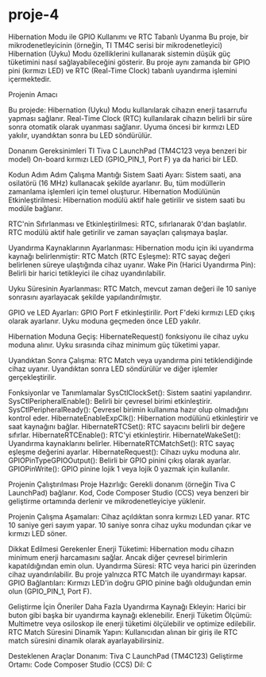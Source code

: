 # proje-4
Hibernation Modu ile GPIO Kullanımı ve RTC Tabanlı Uyanma
Bu proje, bir mikrodenetleyicinin (örneğin, TI TM4C serisi bir mikrodenetleyici) Hibernation (Uyku) Modu özelliklerini kullanarak sistemin düşük güç tüketimini nasıl sağlayabileceğini gösterir. Bu proje aynı zamanda bir GPIO pini (kırmızı LED) ve RTC (Real-Time Clock) tabanlı uyandırma işlemini içermektedir.

Projenin Amacı

Bu projede:
Hibernation (Uyku) Modu kullanılarak cihazın enerji tasarrufu yapması sağlanır.
Real-Time Clock (RTC) kullanılarak cihazın belirli bir süre sonra otomatik olarak uyanması sağlanır.
Uyuma öncesi bir kırmızı LED yakılır, uyandıktan sonra bu LED söndürülür.

Donanım Gereksinimleri
TI Tiva C LaunchPad (TM4C123 veya benzeri bir model)
On-board kırmızı LED (GPIO_PIN_1, Port F) ya da harici bir LED.

Kodun Adım Adım Çalışma Mantığı
Sistem Saati Ayarı:
Sistem saati, ana osilatörü (16 MHz) kullanacak şekilde ayarlanır.
Bu, tüm modüllerin zamanlama işlemleri için temel oluşturur.
Hibernation Modülünün Etkinleştirilmesi:
Hibernation modülü aktif hale getirilir ve sistem saati bu modüle bağlanır.

RTC'nin Sıfırlanması ve Etkinleştirilmesi:
RTC, sıfırlanarak 0'dan başlatılır.
RTC modülü aktif hale getirilir ve zaman sayaçları çalışmaya başlar.

Uyandırma Kaynaklarının Ayarlanması:
Hibernation modu için iki uyandırma kaynağı belirlenmiştir:
RTC Match (RTC Eşleşme): RTC sayaç değeri belirlenen süreye ulaştığında cihaz uyanır.
Wake Pin (Harici Uyandırma Pin): Belirli bir harici tetikleyici ile cihaz uyandırılabilir.

Uyku Süresinin Ayarlanması:
RTC Match, mevcut zaman değeri ile 10 saniye sonrasını ayarlayacak şekilde yapılandırılmıştır.

GPIO ve LED Ayarları:
GPIO Port F etkinleştirilir.
Port F'deki kırmızı LED çıkış olarak ayarlanır.
Uyku moduna geçmeden önce LED yakılır.

Hibernation Moduna Geçiş:
HibernateRequest() fonksiyonu ile cihaz uyku moduna alınır.
Uyku sırasında cihaz minimum güç tüketimi yapar.

Uyandıktan Sonra Çalışma:
RTC Match veya uyandırma pini tetiklendiğinde cihaz uyanır.
Uyandıktan sonra LED söndürülür ve diğer işlemler gerçekleştirilir.

Fonksiyonlar ve Tanımlamalar
SysCtlClockSet(): Sistem saatini yapılandırır.
SysCtlPeripheralEnable(): Belirli bir çevresel birimi etkinleştirir.
SysCtlPeripheralReady(): Çevresel birimin kullanıma hazır olup olmadığını kontrol eder.
HibernateEnableExpClk(): Hibernation modülünü etkinleştirir ve saat kaynağını bağlar.
HibernateRTCSet(): RTC sayacını belirli bir değere sıfırlar.
HibernateRTCEnable(): RTC'yi etkinleştirir.
HibernateWakeSet(): Uyandırma kaynaklarını belirler.
HibernateRTCMatchSet(): RTC sayaç eşleşme değerini ayarlar.
HibernateRequest(): Cihazı uyku moduna alır.
GPIOPinTypeGPIOOutput(): Belirli bir GPIO pinini çıkış olarak ayarlar.
GPIOPinWrite(): GPIO pinine lojik 1 veya lojik 0 yazmak için kullanılır.

Projenin Çalıştırılması
Proje Hazırlığı:
Gerekli donanım (örneğin Tiva C LaunchPad) bağlanır.
Kod, Code Composer Studio (CCS) veya benzeri bir geliştirme ortamında derlenir ve mikrodenetleyiciye yüklenir.

Projenin Çalışma Aşamaları:
Cihaz açıldıktan sonra kırmızı LED yanar.
RTC 10 saniye geri sayım yapar.
10 saniye sonra cihaz uyku modundan çıkar ve kırmızı LED söner.

Dikkat Edilmesi Gerekenler
Enerji Tüketimi: Hibernation modu cihazın minimum enerji harcamasını sağlar. Ancak diğer çevresel birimlerin kapatıldığından emin olun.
Uyandırma Süresi: RTC veya harici pin üzerinden cihaz uyandırılabilir. Bu proje yalnızca RTC Match ile uyandırmayı kapsar.
GPIO Bağlantıları: Kırmızı LED'in doğru GPIO pinine bağlı olduğundan emin olun (GPIO_PIN_1, Port F).

Geliştirme İçin Öneriler
Daha Fazla Uyandırma Kaynağı Ekleyin:
Harici bir buton gibi başka bir uyandırma kaynağı eklenebilir.
Enerji Tüketim Ölçümü:
Multimetre veya osiloskop ile enerji tüketimi ölçülebilir ve optimize edilebilir.
RTC Match Süresini Dinamik Yapın:
Kullanıcıdan alınan bir giriş ile RTC match süresini dinamik olarak ayarlayabilirsiniz.

Desteklenen Araçlar
Donanım: Tiva C LaunchPad (TM4C123)
Geliştirme Ortamı: Code Composer Studio (CCS)
Dil: C
